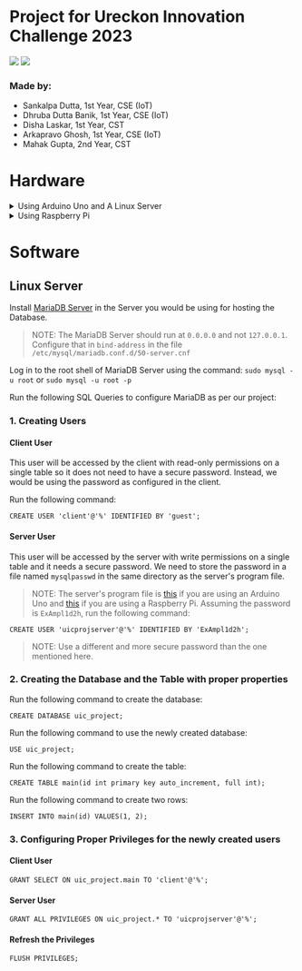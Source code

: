 # Project for Ureckon Innovation Challenge 2023
![](https://img.shields.io/badge/license-MIT-blue)
![](https://img.shields.io/badge/languages-arduino%2C%20python%2C%20sql-blue)
### Made by:
* Sankalpa Dutta, 1st Year, CSE (IoT)
* Dhruba Dutta Banik, 1st Year, CSE (IoT)
* Disha Laskar, 1st Year, CST
* Arkapravo Ghosh, 1st Year, CSE (IoT)
* Mahak Gupta, 2nd Year, CST

# Hardware
<details>
    <summary>Using Arduino Uno and A Linux Server</summary>

## Linux Server
Configure the Linux Server to run [this file](src/server/main.py) on boot by putting [this SystemD Service File](src/arduino/uic-project-ard.service) into `/etc/systemd/system/`. This file will capture data from Serial.
> Note: The username in both these files are configured to be `arkapravo` and thus the path to the files. If necessary, edit them to support your configuration.

Then, run this command: `sudo systemctl daemon-reload && sudo systemctl enable uic-project-ard.service`
## Arduino Uno
Upload the [Source Code](src/arduino/main) to Arduino Uno Board, then create the circuit as shown below:
<!--
![](src/arduino/circuit_diagram.png)
--->
<p align="center"><a><img height="500" src="https://raw.githubusercontent.com/Arkapravo-Ghosh/img/main/circuit_diagram.png"></a>&nbsp;&nbsp;</p>

> This circuit will read the data from the IR sensors and send it to the Raspberry Pi via Serial Monitor.

</details>

<details>
    <summary>Using Raspberry Pi</summary>

## Raspberry Pi
Configure the Raspberry Pi to run [this file](src/alternate/main.py) on boot. This file will capture data from the
IR sensors via GPIO Pins and store it in a MariaDB Database.

Refer to the following diagram for Rasberry Pi 4 Model B to understand GPIO Pins
<p align="center"><a><img height="500" src="https://raw.githubusercontent.com/Arkapravo-Ghosh/img/main/GPIO-Pinout-Diagram-2.png"></a>&nbsp;&nbsp;</p>

* Connect Ground Pin of Raspberry Pi to the GND Pins of both the IR Sensors
* Similarly, connect any of the 5V Power pins of Raspberry Pi to the VCC Pins of both the IR Sensors
* Connect GPIO 22 (Pin 15) of Raspberry Pi to OUT Pin of the IR Sensor at Parking Slot 1
* Similarly, connect GPIO 23 (Pin 16) of Raspberry Pi to OUT Pin of the IR Sensor at Parking Slot 2

</details>

# Software
## Linux Server
Install [MariaDB Server](https://mariadb.com/downloads) in the Server you would be using for hosting the Database.
> NOTE: The MariaDB Server should run at `0.0.0.0` and not `127.0.0.1`. Configure that in `bind-address` in the file `/etc/mysql/mariadb.conf.d/50-server.cnf`

Log in to the root shell of MariaDB Server using the command: `sudo mysql -u root` or `sudo mysql -u root -p`

Run the following SQL Queries to configure MariaDB as per our project:
### 1. Creating Users
#### Client User
This user will be accessed by the client with read-only permissions on a single table so it does not need to have a secure password. Instead, we would be using the password as configured in the client.

Run the following command:

`CREATE USER 'client'@'%' IDENTIFIED BY 'guest';`

#### Server User
This user will be accessed by the server with write permissions on a single table and it needs a secure password. We need to store the password in a file named `mysqlpasswd` in the same directory as the server's program file.
> NOTE: The server's program file is [this](src/server/main.py) if you are using an Arduino Uno and [this](src/alternate/main.py) if you are using a Raspberry Pi.
Assuming the password is `ExAmpl1d2h`, run the following command:

`CREATE USER 'uicprojserver'@'%' IDENTIFIED BY 'ExAmpl1d2h';`
> NOTE: Use a different and more secure password than the one mentioned here.

### 2. Creating the Database and the Table with proper properties

Run the following command to create the database:

`CREATE DATABASE uic_project;`

Run the following command to use the newly created database:

`USE uic_project;`

Run the following command to create the table:

`CREATE TABLE main(id int primary key auto_increment, full int);`

Run the following command to create two rows:

`INSERT INTO main(id) VALUES(1, 2);`

### 3. Configuring Proper Privileges for the newly created users

#### Client User

`GRANT SELECT ON uic_project.main TO 'client'@'%';`

#### Server User

`GRANT ALL PRIVILEGES ON uic_project.* TO 'uicprojserver'@'%';`

#### Refresh the Privileges

`FLUSH PRIVILEGES;`

